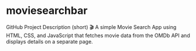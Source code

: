 # moviesearchbar
 GitHub Project Description (short) 🎬 A simple Movie Search App using HTML, CSS, and JavaScript that fetches movie data from the OMDb API and displays details on a separate page.

